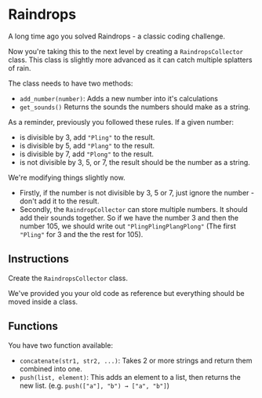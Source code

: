 # Raindrops

A long time ago you solved Raindrops - a classic coding challenge.

Now you're taking this to the next level by creating a `RaindropsCollector` class. This class is slightly more advanced as it can catch multiple splatters of rain.

The class needs to have two methods:

- `add_number(number)`: Adds a new number into it's calculations
- `get_sounds()` Returns the sounds the numbers should make as a string.

As a reminder, previously you followed these rules. If a given number:

- is divisible by 3, add `"Pling"` to the result.
- is divisible by 5, add `"Plang"` to the result.
- is divisible by 7, add `"Plong"` to the result.
- is not divisible by 3, 5, or 7, the result should be the number as a string.

We're modifying things slightly now.

- Firstly, if the number is not divisible by 3, 5 or 7, just ignore the number - don't add it to the result.
- Secondly, the `RaindropCollector` can store multiple numbers. It should add their sounds together. So if we have the number 3 and then the number 105, we should write out `"PlingPlingPlangPlong"` (The first `"Pling"` for 3 and the the rest for 105).

## Instructions

Create the `RaindropsCollector` class.

We've provided you your old code as reference but everything should be moved inside a class.

## Functions

You have two function available:

- `concatenate(str1, str2, ...)`: Takes 2 or more strings and return them combined into one.
- `push(list, element)`: This adds an element to a list, then returns the new list. (e.g. `push(["a"], "b") → ["a", "b"]`)
